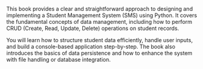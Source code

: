 This book provides a clear and straightforward approach to designing and implementing a Student Management System (SMS) using Python. It covers the fundamental concepts of data management, including how to perform CRUD (Create, Read, Update, Delete) operations on student records.

You will learn how to structure student data efficiently, handle user inputs, and build a console-based application step-by-step. The book also introduces the basics of data persistence and how to enhance the system with file handling or database integration.
